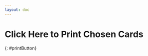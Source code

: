 ```yaml
---
layout: doc
---
```

# Click Here to Print Chosen Cards
{: #printButton}

<script type="text/javascript" src="../assets/js/print-cards.js"></script>
<span id="printPage"></span>


